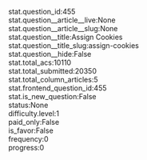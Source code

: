 stat.question_id:455  
stat.question__article__live:None  
stat.question__article__slug:None  
stat.question__title:Assign Cookies  
stat.question__title_slug:assign-cookies  
stat.question__hide:False  
stat.total_acs:10110  
stat.total_submitted:20350  
stat.total_column_articles:5  
stat.frontend_question_id:455  
stat.is_new_question:False  
status:None  
difficulty.level:1  
paid_only:False  
is_favor:False  
frequency:0  
progress:0  
